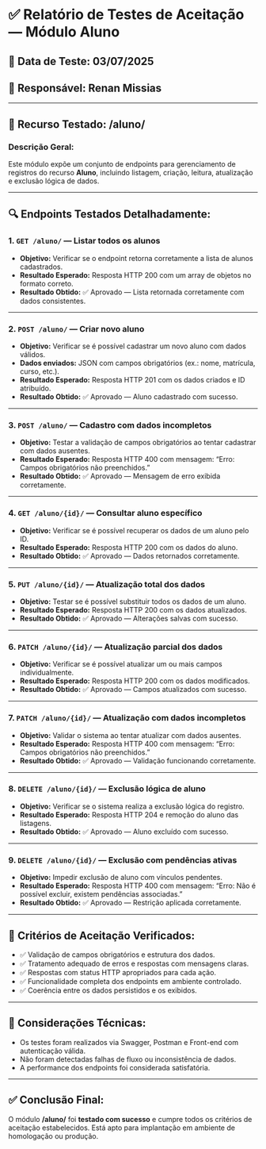 # ✅ Relatório de Testes de Aceitação — Módulo **Aluno**

## 📅 Data de Teste: 03/07/2025

## 👤 Responsável: Renan Missias

---

## 🧩 Recurso Testado: **/aluno/**

### Descrição Geral:

Este módulo expõe um conjunto de endpoints para gerenciamento de registros do recurso **Aluno**, incluindo listagem, criação, leitura, atualização e exclusão lógica de dados.

---

## 🔍 Endpoints Testados Detalhadamente:

### 1. `GET /aluno/` — **Listar todos os alunos**

- **Objetivo:** Verificar se o endpoint retorna corretamente a lista de alunos cadastrados.
- **Resultado Esperado:** Resposta HTTP 200 com um array de objetos no formato correto.
- **Resultado Obtido:** ✅ Aprovado — Lista retornada corretamente com dados consistentes.

---

### 2. `POST /aluno/` — **Criar novo aluno**

- **Objetivo:** Verificar se é possível cadastrar um novo aluno com dados válidos.
- **Dados enviados:** JSON com campos obrigatórios (ex.: nome, matrícula, curso, etc.).
- **Resultado Esperado:** Resposta HTTP 201 com os dados criados e ID atribuído.
- **Resultado Obtido:** ✅ Aprovado — Aluno cadastrado com sucesso.

---

### 3. `POST /aluno/` — **Cadastro com dados incompletos**

- **Objetivo:** Testar a validação de campos obrigatórios ao tentar cadastrar com dados ausentes.
- **Resultado Esperado:** Resposta HTTP 400 com mensagem: “Erro: Campos obrigatórios não preenchidos.”
- **Resultado Obtido:** ✅ Aprovado — Mensagem de erro exibida corretamente.

---

### 4. `GET /aluno/{id}/` — **Consultar aluno específico**

- **Objetivo:** Verificar se é possível recuperar os dados de um aluno pelo ID.
- **Resultado Esperado:** Resposta HTTP 200 com os dados do aluno.
- **Resultado Obtido:** ✅ Aprovado — Dados retornados corretamente.

---

### 5. `PUT /aluno/{id}/` — **Atualização total dos dados**

- **Objetivo:** Testar se é possível substituir todos os dados de um aluno.
- **Resultado Esperado:** Resposta HTTP 200 com os dados atualizados.
- **Resultado Obtido:** ✅ Aprovado — Alterações salvas com sucesso.

---

### 6. `PATCH /aluno/{id}/` — **Atualização parcial dos dados**

- **Objetivo:** Verificar se é possível atualizar um ou mais campos individualmente.
- **Resultado Esperado:** Resposta HTTP 200 com os dados modificados.
- **Resultado Obtido:** ✅ Aprovado — Campos atualizados com sucesso.

---

### 7. `PATCH /aluno/{id}/` — **Atualização com dados incompletos**

- **Objetivo:** Validar o sistema ao tentar atualizar com dados ausentes.
- **Resultado Esperado:** Resposta HTTP 400 com mensagem: “Erro: Campos obrigatórios não preenchidos.”
- **Resultado Obtido:** ✅ Aprovado — Validação funcionando corretamente.

---

### 8. `DELETE /aluno/{id}/` — **Exclusão lógica de aluno**

- **Objetivo:** Verificar se o sistema realiza a exclusão lógica do registro.
- **Resultado Esperado:** Resposta HTTP 204 e remoção do aluno das listagens.
- **Resultado Obtido:** ✅ Aprovado — Aluno excluído com sucesso.

---

### 9. `DELETE /aluno/{id}/` — **Exclusão com pendências ativas**

- **Objetivo:** Impedir exclusão de aluno com vínculos pendentes.
- **Resultado Esperado:** Resposta HTTP 400 com mensagem: “Erro: Não é possível excluir, existem pendências associadas.”
- **Resultado Obtido:** ✅ Aprovado — Restrição aplicada corretamente.

---

## 🧪 Critérios de Aceitação Verificados:

- ✅ Validação de campos obrigatórios e estrutura dos dados.
- ✅ Tratamento adequado de erros e respostas com mensagens claras.
- ✅ Respostas com status HTTP apropriados para cada ação.
- ✅ Funcionalidade completa dos endpoints em ambiente controlado.
- ✅ Coerência entre os dados persistidos e os exibidos.

---

## 📌 Considerações Técnicas:

- Os testes foram realizados via Swagger, Postman e Front-end com autenticação válida.
- Não foram detectadas falhas de fluxo ou inconsistência de dados.
- A performance dos endpoints foi considerada satisfatória.

---

## ✅ Conclusão Final:

O módulo **/aluno/** foi **testado com sucesso** e cumpre todos os critérios de aceitação estabelecidos. Está apto para implantação em ambiente de homologação ou produção.
